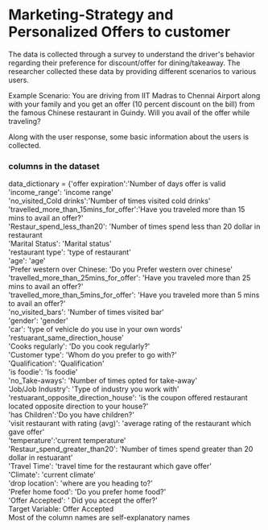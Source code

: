# Marketing-Strategy and Personalized Offers to customer
The data is collected through a survey to understand the driver's behavior regarding their preference for discount/offer for dining/takeaway. The researcher collected these data by providing different scenarios to various users.

Example Scenario: You are driving from IIT Madras to Chennai Airport along with your family and you get an offer (10 percent discount on the bill) from the famous Chinese restaurant in Guindy. Will you avail of the offer while traveling?

Along with the user response, some basic information about the users is collected.
<h3>columns in the dataset</h3>
data_dictionary = {'offer expiration':'Number of days offer is valid <br>
'income_range': 'income range' <br>
'no_visited_Cold drinks':'Number of times visited cold drinks' <br>
'travelled_more_than_15mins_for_offer':'Have you traveled more than 15 mins to avail an offer?' <br>
'Restaur_spend_less_than20': 'Number of times spend less than 20 dollar in restaurant <br>
'Marital Status': 'Marital status' <br>
'restaurant type': 'type of restaurant' <br>
'age': 'age' <br>
'Prefer western over Chinese: 'Do you Prefer western over chinese' <br>
'travelled_more_than_25mins_for_offer': 'Have you traveled more than 25 mins to avail an offer?' <br>
'travelled_more_than_5mins_for_offer': 'Have you traveled more than 5 mins to avail an offer?' <br>
'no_visited_bars': 'Number of times visited bar' <br>
'gender': 'gender' <br>
'car': 'type of vehicle do you use in your own words' <br>
'restuarant_same_direction_house' <br>
'Cooks regularly': 'Do you cook regularly?' <br>
'Customer type': 'Whom do you prefer to go with?' <br>
'Qualification': 'Qualification' <br>
'is foodie': 'Is foodie' <br>
'no_Take-aways': 'Number of times opted for take-away' <br>
'Job/Job Industry': 'Type of industry you work with' <br>
'restuarant_opposite_direction_house': 'is the coupon offered restaurant located opposite direction to your house?' <br>
'has Children':'Do you have children?' <br>
'visit restaurant with rating (avg)': 'average rating of the restaurant which gave offer' <br>
'temperature':'current temperature' <br>
'Restaur_spend_greater_than20': 'Number of times spend greater than 20 dollar in restuarant' <br>
'Travel Time': 'travel time for the restaurant which gave offer' <br>
'Climate': 'current climate' <br>
'drop location': 'where are you heading to?' <br>
'Prefer home food': 'Do you prefer home food?' <br>
'Offer Accepted': ' Did you accept the offer?' <br>
Target Variable: Offer Accepted <br>
Most of the column names are self-explanatory names
